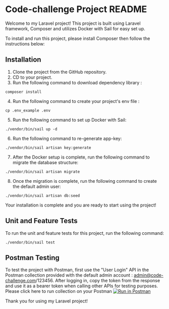 # Code-challenge Project README

Welcome to my Laravel project! This project is built using Laravel framework, Composer and utilizes Docker with Sail for easy set up.

To install and run this project, please install Composer then follow the instructions below:

## Installation

1. Clone the project from the GitHub repository.
2. CD to your project.
3. Run the following command to download dependency library :
```
composer install
```
4. Run the following command to create your project's env file :
```
cp .env_example .env
```
5. Run the following command to set up Docker with Sail:

```
./vendor/bin/sail up -d
```
6. Run the following command to re-generate app-key:
```
./vendor/bin/sail artisan key:generate
```
7. After the Docker setup is complete, run the following command to migrate the database structure:

```
./vendor/bin/sail artisan migrate
```

8. Once the migration is complete, run the following command to create the default admin user:

```
./vendor/bin/sail artisan db:seed
```

Your installation is complete and you are ready to start using the project!

## Unit and Feature Tests

To run the unit and feature tests for this project, run the following command:

```
./vendor/bin/sail test
```

## Postman Testing

To test the project with Postman, first use the "User Login" API in the Postman collection provided with the default admin account : admin@code-challenge.com/123456. 
After logging in, copy the token from the response and use it as a bearer token when calling other APIs for testing purposes.
Please click here to run collection on your Postman 
[![Run in Postman](https://run.pstmn.io/button.svg)](https://god.gw.postman.com/run-collection/12674271-a687300e-f5f5-4c29-ae8a-eb7459948f93?action=collection%2Ffork&collection-url=entityId%3D12674271-a687300e-f5f5-4c29-ae8a-eb7459948f93%26entityType%3Dcollection%26workspaceId%3D43cccfc1-41a3-466c-8eff-a83b4c0bf695)

Thank you for using my Laravel project!
